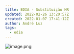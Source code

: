 ```yaml
---
title: EDIA - Substituição HR
updated: 2022-02-26 13:20:57Z
created: 2022-01-07 17:41:12Z
author: André Luz
tags:
  - edia
---
```


![image.png](image-49.png)